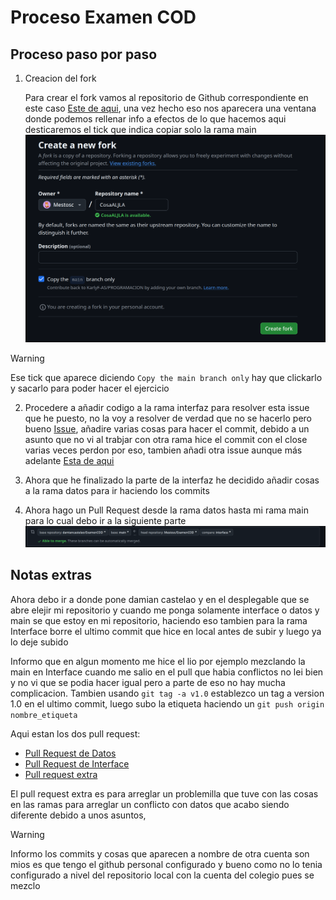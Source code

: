 # Proceso Examen COD
## Proceso paso por paso
1. Creacion del fork

    Para crear el fork vamos al repositorio de Github correspondiente en este caso [Este de aqui](https://github.com/damiancastelao/ExamenCOD), una vez hecho eso nos aparecera una ventana donde podemos rellenar info a efectos de lo que hacemos aqui desticaremos el tick que indica copiar solo la rama main
    ![Imagen de la pantalla para poner un fork](image-1.png)
> [!WARNING]
> Ese tick que aparece diciendo `Copy the main branch only` hay que clickarlo y sacarlo para poder hacer el ejercicio

2. Procedere a añadir codigo a la rama interfaz para resolver esta issue que he puesto, no la voy a resolver de verdad que no se hacerlo pero bueno [Issue](https://github.com/Mestosc/ExamenCOD/issues/1), añadire varias cosas para hacer el commit, debido a un asunto que no vi al trabjar con otra rama hice el commit con el close varias veces perdon por eso, tambien añadi otra issue aunque más adelante [Esta de aqui](https://github.com/Mestosc/ExamenCOD/issues/4)

3. Ahora que he finalizado la parte de la interfaz he decidido añadir cosas a la rama datos para ir haciendo los commits

4. Ahora hago un Pull Request desde la rama datos hasta mi rama main para lo cual debo ir a la siguiente parte 
![Imagen de como se configura el pull request](image.png)

## Notas extras
Ahora debo ir a donde pone damian castelao y en el desplegable que se abre elejir mi repositorio y cuando me ponga solamente interface o datos y main se que estoy en mi repositorio, haciendo eso tambien para la rama Interface borre el ultimo commit que hice en local antes de subir y luego ya lo deje subido

Informo que en algun momento me hice el lio por ejemplo mezclando la main en Interface cuando me salio en el pull que habia conflictos no lei bien y no vi que se podia hacer igual pero a parte de eso no hay mucha complicacion. Tambien usando `git tag -a v1.0` establezco un tag a version 1.0 en el ultimo commit, luego subo la etiqueta haciendo un `git push origin nombre_etiqueta`

Aqui estan los dos pull request:

- [Pull Request de Datos](https://github.com/Mestosc/ExamenCOD/pull/2)
- [Pull Request de Interface](https://github.com/Mestosc/ExamenCOD/pull/3)
- [Pull request extra](https://github.com/Mestosc/ExamenCOD/pull/5/)

El pull request extra es para arreglar un problemilla que tuve con las cosas en las ramas para arreglar un conflicto con datos que acabo siendo diferente debido a unos asuntos, 

> [!WARNING]
> Informo los commits y cosas que aparecen a nombre de otra cuenta son mios es que tengo el github personal configurado y bueno como no lo tenia configurado a nivel del repositorio local con la cuenta del colegio pues se mezclo
